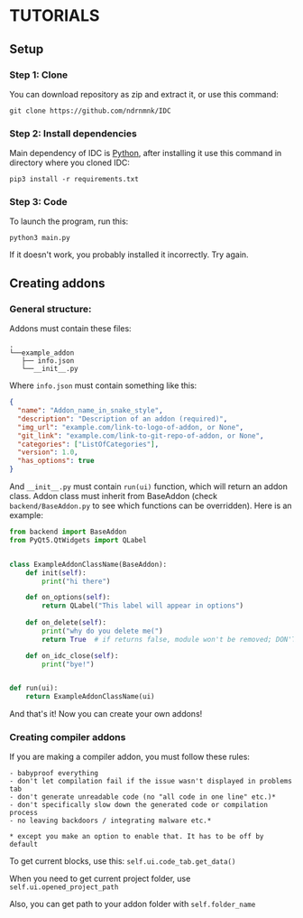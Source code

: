 # TUTORIALS

## Setup

### Step 1: Clone

You can download repository as zip and extract it, or use this command:

```shell
git clone https://github.com/ndrnmnk/IDC
```

### Step 2: Install dependencies

Main dependency of IDC is [Python](https://www.python.org/), after installing it use this command in directory where you cloned IDC:

```shell
pip3 install -r requirements.txt
```

### Step 3: Code

To launch the program, run this:

```shell
python3 main.py
```

If it doesn't work, you probably installed it incorrectly. Try again.

## Creating addons

### General structure:

Addons must contain these files:

```
.
└──example_addon
   ├── info.json
   └──__init__.py
```

Where `info.json` must contain something like this:

```json
{
  "name": "Addon_name_in_snake_style",
  "description": "Description of an addon (required)",
  "img_url": "example.com/link-to-logo-of-addon, or None",
  "git_link": "example.com/link-to-git-repo-of-addon, or None",
  "categories": ["ListOfCategories"],
  "version": 1.0,
  "has_options": true
}
```

And `__init__.py` must contain `run(ui)` function, which will return an addon class. Addon class must inherit from 
BaseAddon (check `backend/BaseAddon.py` to see which functions can be overridden). Here is an example:

```python
from backend import BaseAddon
from PyQt5.QtWidgets import QLabel


class ExampleAddonClassName(BaseAddon):
	def init(self):
		print("hi there")

	def on_options(self):
		return QLabel("This label will appear in options")
	
	def on_delete(self):
		print("why do you delete me(")
		return True  # if returns false, module won't be removed; DON'T ABUSE THIS

	def on_idc_close(self):
		print("bye!")


def run(ui):
	return ExampleAddonClassName(ui)
```

And that's it! Now you can create your own addons!

### Creating compiler addons

If you are making a compiler addon, you must follow these rules:

    - babyproof everything
    - don't let compilation fail if the issue wasn't displayed in problems tab
    - don't generate unreadable code (no "all code in one line" etc.)*
    - don't specifically slow down the generated code or compilation process
    - no leaving backdoors / integrating malware etc.*

    * except you make an option to enable that. It has to be off by default

To get current blocks, use this: ```self.ui.code_tab.get_data()```

When you need to get current project folder, use ```self.ui.opened_project_path```

Also, you can get path to your addon folder with ```self.folder_name```